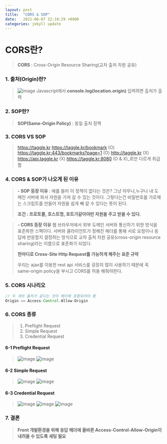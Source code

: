 ```yaml
---
layout: post
title:  "CORS & SOP"
date:   2021-06-07 22:10:29 +0900
categories: jekyll update
---
```


# CORS란?
> **CORS** : Cross-Origin Resource Sharing(교차 출처 자원 공유)  

### 1. 출처(Origin)란?
>![image](https://user-images.githubusercontent.com/66704969/121032115-efd3b780-c7e5-11eb-8ec2-f4c1c15f0293.png)
Javascript에서 **console.log(location.origin)** 입력하면 출처가 출력

### 2. SOP란?
>**SOP(Same-Origin Policy)** : 동일 출처 정책  

### 3. CORS VS SOP
> https://taggle.kr
> https://taggle.kr/bookmark (O)
> https://taggle.kr:443/bookmarks?page=1 (O)
> http://taggle.kr (X)
> https://api.taggle.kr (X)
> https://taggle.kr:8080 (O & X)_IE만 다르게 취급함    

### 4. CORS & SOP가 나오게 된 이유
> **- SOP 등장 이유**
 : 예를 들어 이 정책이 없다는 것은? 그냥 아무나,누구나 내 도메인 서버에 와서 자원을 가져 갈 수 있는 것이다. 그렇다는건 비밀번호를 가로채는 스크립트를 만들어 자원을 쉽게 빼 갈 수 있다는 뜻이 된다.
>
> **조건 : 프로토콜, 호스트명, 포트가같아야만 자원을 주고 받을 수 있다.**

> **- CORS 등장 이유**
 웹 브라우저에서 외부 도메인 서버와 통신하기 위한 방식을 표준화한 스펙이다. 서버와 클라이언트가 정해진 해더를 통해 서로 요청이나 응답에 반응할지 결정하는 방식으로 교차 출처 자원 공유(cross-origin resource sharing)라는 이름으로 표준화가 되었다.
>
> **한마디로 Cross-Site Http Request를 가능하게 해주는 표준 규약** 
>
> 우리는 ajax를 이용한 rest api 서비스를 굉장히 많이 사용하기 때문에 꼭 same-origin policy을 부시고 CORS를 허용 해줘야한다.
>

### 5. CORS 시나리오
```java
// 두 개의 출처가 같다는 것이 헤더에 포함되어야 함
Origin == Access-Control-Allow-Origin
```

### 6. CORS 종류
>1. Preflight Request  
>2. Simple Request
>3. Credential Request


#### 6-1 Preflight Request
>![image](https://user-images.githubusercontent.com/66704969/121037855-c5d0c400-c7ea-11eb-8797-c0fba5c0b1b2.png)
![image](https://user-images.githubusercontent.com/66704969/121038144-02042480-c7eb-11eb-8341-7fbd5e6ee3e0.png)

#### 6-2 Simple Request
>![image](https://user-images.githubusercontent.com/66704969/121040010-8905cc80-c7ec-11eb-9840-20e356730d64.png)
![image](https://user-images.githubusercontent.com/66704969/121040157-a5a20480-c7ec-11eb-884e-e6c695e5887a.png)

#### 6-3 Credential Request
>![image](https://user-images.githubusercontent.com/66704969/121040258-b8b4d480-c7ec-11eb-87db-ec001e28b81f.png)
![image](https://user-images.githubusercontent.com/66704969/121040402-d4b87600-c7ec-11eb-8ede-4daff4bf314b.png)
![image](https://user-images.githubusercontent.com/66704969/121040501-e9950980-c7ec-11eb-828c-fc31b658466f.png)

### 7. 결론
> **Front 개발환경을 위해 응답 헤더에 올바른 Access-Control-Allow-Origin이 내려올 수 있도록 세팅 필요**